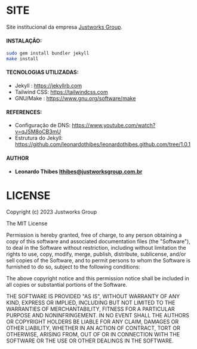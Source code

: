SITE
====

Site institucional da empresa [Justworks Group](http://justworksgroup.com.br).

#### INSTALAÇÃO:

```bash
sudo gem install bundler jekyll
make install
```

#### TECNOLOGIAS UTILIZADAS:

 * Jekyll      : https://jekyllrb.com
 * Tailwind CSS: https://tailwindcss.com
 * GNU/Make    : https://www.gnu.org/software/make

#### REFERENCES:

 * Configuração de DNS: https://www.youtube.com/watch?v=qJSM8oCB3mU
 * Estrutura do Jekyll: https://github.com/leonardothibes/leonardothibes.github.com/tree/1.0.1

#### AUTHOR

 * **Leonardo Thibes <lthibes@justworksgroup.com.br>**

LICENSE
=======

Copyright (c) 2023 Justworks Group

The MIT License

Permission is hereby granted, free of charge, to any person obtaining a copy of
this software and associated documentation files (the "Software"), to deal in
the Software without restriction, including without limitation the rights to
use, copy, modify, merge, publish, distribute, sublicense, and/or sell copies of
the Software, and to permit persons to whom the Software is furnished to do so,
subject to the following conditions:

The above copyright notice and this permission notice shall be included in all
copies or substantial portions of the Software.

THE SOFTWARE IS PROVIDED "AS IS", WITHOUT WARRANTY OF ANY KIND, EXPRESS OR
IMPLIED, INCLUDING BUT NOT LIMITED TO THE WARRANTIES OF MERCHANTABILITY, FITNESS
FOR A PARTICULAR PURPOSE AND NONINFRINGEMENT. IN NO EVENT SHALL THE AUTHORS OR
COPYRIGHT HOLDERS BE LIABLE FOR ANY CLAIM, DAMAGES OR OTHER LIABILITY, WHETHER
IN AN ACTION OF CONTRACT, TORT OR OTHERWISE, ARISING FROM, OUT OF OR IN
CONNECTION WITH THE SOFTWARE OR THE USE OR OTHER DEALINGS IN THE SOFTWARE.
